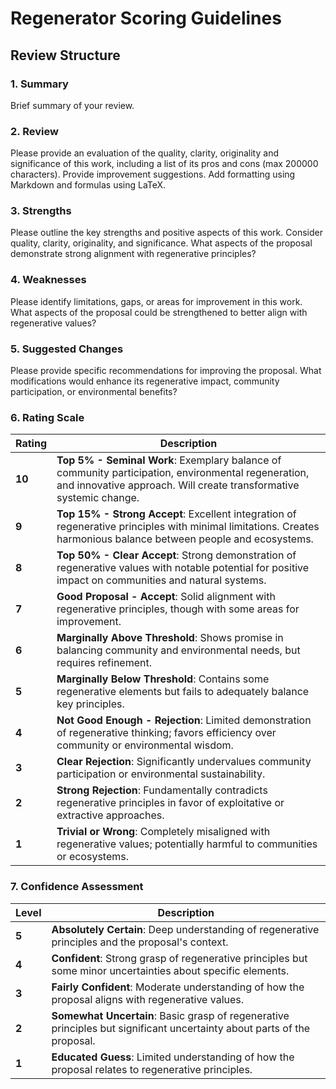 # Regenerator Scoring Guidelines

## Review Structure

### 1. Summary
Brief summary of your review.

### 2. Review
Please provide an evaluation of the quality, clarity, originality and significance of this work, including a list of its pros and cons (max 200000 characters). Provide improvement suggestions. Add formatting using Markdown and formulas using LaTeX. 

### 3. Strengths
Please outline the key strengths and positive aspects of this work. Consider quality, clarity, originality, and significance. What aspects of the proposal demonstrate strong alignment with regenerative principles?

### 4. Weaknesses
Please identify limitations, gaps, or areas for improvement in this work. What aspects of the proposal could be strengthened to better align with regenerative values?

### 5. Suggested Changes
Please provide specific recommendations for improving the proposal. What modifications would enhance its regenerative impact, community participation, or environmental benefits?

### 6. Rating Scale

| Rating | Description |
|--------|-------------|
| **10** | **Top 5% - Seminal Work**: Exemplary balance of community participation, environmental regeneration, and innovative approach. Will create transformative systemic change. |
| **9** | **Top 15% - Strong Accept**: Excellent integration of regenerative principles with minimal limitations. Creates harmonious balance between people and ecosystems. |
| **8** | **Top 50% - Clear Accept**: Strong demonstration of regenerative values with notable potential for positive impact on communities and natural systems. |
| **7** | **Good Proposal - Accept**: Solid alignment with regenerative principles, though with some areas for improvement. |
| **6** | **Marginally Above Threshold**: Shows promise in balancing community and environmental needs, but requires refinement. |
| **5** | **Marginally Below Threshold**: Contains some regenerative elements but fails to adequately balance key principles. |
| **4** | **Not Good Enough - Rejection**: Limited demonstration of regenerative thinking; favors efficiency over community or environmental wisdom. |
| **3** | **Clear Rejection**: Significantly undervalues community participation or environmental sustainability. |
| **2** | **Strong Rejection**: Fundamentally contradicts regenerative principles in favor of exploitative or extractive approaches. |
| **1** | **Trivial or Wrong**: Completely misaligned with regenerative values; potentially harmful to communities or ecosystems. |

### 7. Confidence Assessment

| Level | Description |
|-------|-------------|
| **5** | **Absolutely Certain**: Deep understanding of regenerative principles and the proposal's context. |
| **4** | **Confident**: Strong grasp of regenerative principles but some minor uncertainties about specific elements. |
| **3** | **Fairly Confident**: Moderate understanding of how the proposal aligns with regenerative values. |
| **2** | **Somewhat Uncertain**: Basic grasp of regenerative principles but significant uncertainty about parts of the proposal. |
| **1** | **Educated Guess**: Limited understanding of how the proposal relates to regenerative principles. |